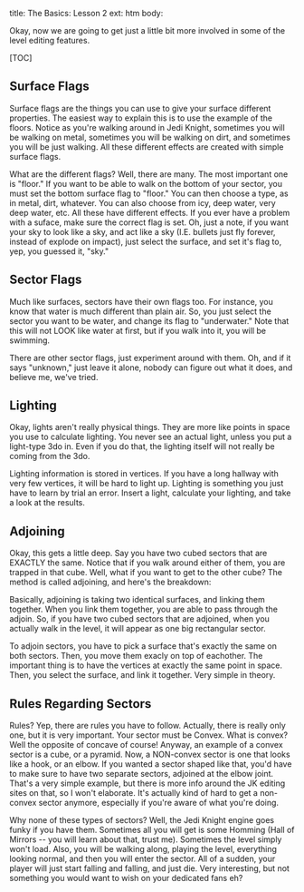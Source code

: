 title: The Basics: Lesson 2
ext: htm
body:

Okay, now we are going to get just a little bit more involved in some of
the level editing features.  

[TOC]

## Surface Flags
Surface flags are the things you can use to give your surface different
properties. The easiest way to explain this is to use the example of the
floors. Notice as you're walking around in Jedi Knight, sometimes you
will be walking on metal, sometimes you will be walking on dirt, and
sometimes you will be just walking. All these different effects are
created with simple surface flags.  
  
What are the different flags? Well, there are many. The most important
one is "floor." If you want to be able to walk on the bottom of your
sector, you must set the bottom surface flag to "floor." You can then
choose a type, as in metal, dirt, whatever. You can also choose from
icy, deep water, very deep water, etc. All these have different effects.
If you ever have a problem with a suface, make sure the correct flag is
set. Oh, just a note, if you want your sky to look like a sky, and act
like a sky (I.E. bullets just fly forever, instead of explode on
impact), just select the surface, and set it's flag to, yep, you guessed
it, "sky."  
  
## Sector Flags
Much like surfaces, sectors have their own flags too. For instance, you
know that water is much different than plain air. So, you just select
the sector you want to be water, and change its flag to "underwater."
Note that this will not LOOK like water at first, but if you walk into
it, you will be swimming.  
  
There are other sector flags, just experiment around with them. Oh, and
if it says "unknown," just leave it alone, nobody can figure out what it
does, and believe me, we've tried.  
  
## Lighting
Okay, lights aren't really physical things. They are more like points in
space you use to calculate lighting. You never see an actual light,
unless you put a light-type 3do in. Even if you do that, the lighting
itself will not really be coming from the 3do.  
  
Lighting information is stored in vertices. If you have a long hallway
with very few vertices, it will be hard to light up. Lighting is
something you just have to learn by trial an error. Insert a light,
calculate your lighting, and take a look at the results.  
  
## Adjoining
Okay, this gets a little deep. Say you have two cubed sectors that are
EXACTLY the same. Notice that if you walk around either of them, you are
trapped in that cube. Well, what if you want to get to the other cube?
The method is called adjoining, and here's the breakdown:  
  
Basically, adjoining is taking two identical surfaces, and linking them
together. When you link them together, you are able to pass through the
adjoin. So, if you have two cubed sectors that are adjoined, when you
actually walk in the level, it will appear as one big rectangular
sector.  
  
To adjoin sectors, you have to pick a surface that's exactly the same on
both sectors. Then, you move them exacly on top of eachother. The
important thing is to have the vertices at exactly the same point in
space. Then, you select the surface, and link it together. Very simple
in theory.  
  
## Rules Regarding Sectors
Rules? Yep, there are rules you have to follow. Actually, there is
really only one, but it is very important. Your sector must be Convex.
What is convex? Well the opposite of concave of course\! Anyway, an
example of a convex sector is a cube, or a pyramid. Now, a NON-convex
sector is one that looks like a hook, or an elbow. If you wanted a
sector shaped like that, you'd have to make sure to have two separate
sectors, adjoined at the elbow joint. That's a very simple example, but
there is more info around the JK editing sites on that, so I won't
elaborate. It's actually kind of hard to get a non-convex sector
anymore, especially if you're aware of what you're doing.  
  
Why none of these types of sectors? Well, the Jedi Knight engine goes
funky if you have them. Sometimes all you will get is some Homming (Hall
of Mirrors -- you will learn about that, trust me). Sometimes the level
simply won't load. Also, you will be walking along, playing the level,
everything looking normal, and then you will enter the sector. All of a
sudden, your player will just start falling and falling, and just die.
Very interesting, but not something you would want to wish on your
dedicated fans eh?  

